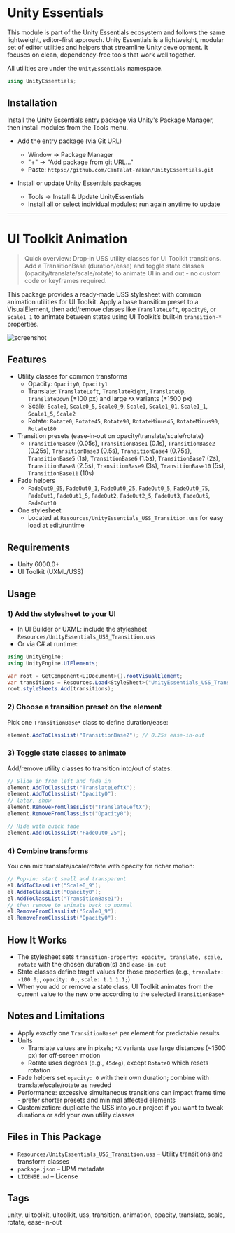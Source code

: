 # Unity Essentials

This module is part of the Unity Essentials ecosystem and follows the same lightweight, editor-first approach.
Unity Essentials is a lightweight, modular set of editor utilities and helpers that streamline Unity development. It focuses on clean, dependency-free tools that work well together.

All utilities are under the `UnityEssentials` namespace.

```csharp
using UnityEssentials;
```

## Installation

Install the Unity Essentials entry package via Unity's Package Manager, then install modules from the Tools menu.

- Add the entry package (via Git URL)
    - Window → Package Manager
    - "+" → "Add package from git URL…"
    - Paste: `https://github.com/CanTalat-Yakan/UnityEssentials.git`

- Install or update Unity Essentials packages
    - Tools → Install & Update UnityEssentials
    - Install all or select individual modules; run again anytime to update

---

# UI Toolkit Animation

> Quick overview: Drop‑in USS utility classes for UI Toolkit transitions. Add a TransitionBase (duration/ease) and toggle state classes (opacity/translate/scale/rotate) to animate UI in and out - no custom code or keyframes required.

This package provides a ready‑made USS stylesheet with common animation utilities for UI Toolkit. Apply a base transition preset to a VisualElement, then add/remove classes like `TranslateLeft`, `Opacity0`, or `Scale1_1` to animate between states using UI Toolkit’s built‑in `transition-*` properties.

![screenshot](Documentation/Screenshot.png)

## Features
- Utility classes for common transforms
  - Opacity: `Opacity0`, `Opacity1`
  - Translate: `TranslateLeft`, `TranslateRight`, `TranslateUp`, `TranslateDown` (±100 px) and large `*X` variants (±1500 px)
  - Scale: `Scale0`, `Scale0_5`, `Scale0_9`, `Scale1`, `Scale1_01`, `Scale1_1`, `Scale1_5`, `Scale2`
  - Rotate: `Rotate0`, `Rotate45`, `Rotate90`, `RotateMinus45`, `RotateMinus90`, `Rotate180`
- Transition presets (ease‑in‑out on opacity/translate/scale/rotate)
  - `TransitionBase0` (0.05s), `TransitionBase1` (0.1s), `TransitionBase2` (0.25s), `TransitionBase3` (0.5s), `TransitionBase4` (0.75s), `TransitionBase5` (1s), `TransitionBase6` (1.5s), `TransitionBase7` (2s), `TransitionBase8` (2.5s), `TransitionBase9` (3s), `TransitionBase10` (5s), `TransitionBase11` (10s)
- Fade helpers
  - `FadeOut0_05`, `FadeOut0_1`, `FadeOut0_25`, `FadeOut0_5`, `FadeOut0_75`, `FadeOut1`, `FadeOut1_5`, `FadeOut2`, `FadeOut2_5`, `FadeOut3`, `FadeOut5`, `FadeOut10`
- One stylesheet
  - Located at `Resources/UnityEssentials_USS_Transition.uss` for easy load at edit/runtime

## Requirements
- Unity 6000.0+
- UI Toolkit (UXML/USS)

## Usage

### 1) Add the stylesheet to your UI
- In UI Builder or UXML: include the stylesheet `Resources/UnityEssentials_USS_Transition.uss`
- Or via C# at runtime:
```csharp
using UnityEngine;
using UnityEngine.UIElements;

var root = GetComponent<UIDocument>().rootVisualElement;
var transitions = Resources.Load<StyleSheet>("UnityEssentials_USS_Transition");
root.styleSheets.Add(transitions);
```

### 2) Choose a transition preset on the element
Pick one `TransitionBase*` class to define duration/ease:
```csharp
element.AddToClassList("TransitionBase2"); // 0.25s ease-in-out
```

### 3) Toggle state classes to animate
Add/remove utility classes to transition into/out of states:
```csharp
// Slide in from left and fade in
element.AddToClassList("TranslateLeftX");
element.AddToClassList("Opacity0");
// later, show
element.RemoveFromClassList("TranslateLeftX");
element.RemoveFromClassList("Opacity0");

// Hide with quick fade
element.AddToClassList("FadeOut0_25");
```

### 4) Combine transforms
You can mix translate/scale/rotate with opacity for richer motion:
```csharp
// Pop-in: start small and transparent
el.AddToClassList("Scale0_9");
el.AddToClassList("Opacity0");
el.AddToClassList("TransitionBase1");
// then remove to animate back to normal
el.RemoveFromClassList("Scale0_9");
el.RemoveFromClassList("Opacity0");
```

## How It Works
- The stylesheet sets `transition-property: opacity, translate, scale, rotate` with the chosen duration(s) and `ease-in-out`
- State classes define target values for those properties (e.g., `translate: -100 0;`, `opacity: 0;`, `scale: 1.1 1.1;`)
- When you add or remove a state class, UI Toolkit animates from the current value to the new one according to the selected `TransitionBase*`

## Notes and Limitations
- Apply exactly one `TransitionBase*` per element for predictable results
- Units
  - Translate values are in pixels; `*X` variants use large distances (~1500 px) for off‑screen motion
  - Rotate uses degrees (e.g., `45deg`), except `Rotate0` which resets rotation
- Fade helpers set `opacity: 0` with their own duration; combine with translate/scale/rotate as needed
- Performance: excessive simultaneous transitions can impact frame time - prefer shorter presets and minimal affected elements
- Customization: duplicate the USS into your project if you want to tweak durations or add your own utility classes

## Files in This Package
- `Resources/UnityEssentials_USS_Transition.uss` – Utility transitions and transform classes
- `package.json` – UPM metadata
- `LICENSE.md` – License

## Tags
unity, ui toolkit, uitoolkit, uss, transition, animation, opacity, translate, scale, rotate, ease-in-out
